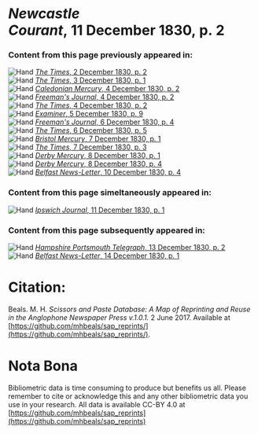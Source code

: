 # *Newcastle Courant*, 11 December 1830, p. 2  
  
### Content from this page previously appeared in:  
![Hand](http://scissorsandpaste.net/wp-content/uploads/2017/06/smallhandpointer.png) [*The Times*, 2 December 1830, p. 2](https://mhbeals.github.io/sap_html/The-Times/The-Times-2-December-1830-p-2)  
![Hand](http://scissorsandpaste.net/wp-content/uploads/2017/06/smallhandpointer.png) [*The Times*, 3 December 1830, p. 1](https://mhbeals.github.io/sap_html/The-Times/The-Times-3-December-1830-p-1)  
![Hand](http://scissorsandpaste.net/wp-content/uploads/2017/06/smallhandpointer.png) [*Caledonian Mercury*, 4 December 1830, p. 2](https://mhbeals.github.io/sap_html/Caledonian-Mercury/Caledonian-Mercury-4-December-1830-p-2)  
![Hand](http://scissorsandpaste.net/wp-content/uploads/2017/06/smallhandpointer.png) [*Freeman's Journal*, 4 December 1830, p. 2](https://mhbeals.github.io/sap_html/Freeman's-Journal/Freeman's-Journal-4-December-1830-p-2)  
![Hand](http://scissorsandpaste.net/wp-content/uploads/2017/06/smallhandpointer.png) [*The Times*, 4 December 1830, p. 2](https://mhbeals.github.io/sap_html/The-Times/The-Times-4-December-1830-p-2)  
![Hand](http://scissorsandpaste.net/wp-content/uploads/2017/06/smallhandpointer.png) [*Examiner*, 5 December 1830, p. 9](https://mhbeals.github.io/sap_html/Examiner/Examiner-5-December-1830-p-9)  
![Hand](http://scissorsandpaste.net/wp-content/uploads/2017/06/smallhandpointer.png) [*Freeman's Journal*, 6 December 1830, p. 4](https://mhbeals.github.io/sap_html/Freeman's-Journal/Freeman's-Journal-6-December-1830-p-4)  
![Hand](http://scissorsandpaste.net/wp-content/uploads/2017/06/smallhandpointer.png) [*The Times*, 6 December 1830, p. 5](https://mhbeals.github.io/sap_html/The-Times/The-Times-6-December-1830-p-5)  
![Hand](http://scissorsandpaste.net/wp-content/uploads/2017/06/smallhandpointer.png) [*Bristol Mercury*, 7 December 1830, p. 1](https://mhbeals.github.io/sap_html/Bristol-Mercury/Bristol-Mercury-7-December-1830-p-1)  
![Hand](http://scissorsandpaste.net/wp-content/uploads/2017/06/smallhandpointer.png) [*The Times*, 7 December 1830, p. 3](https://mhbeals.github.io/sap_html/The-Times/The-Times-7-December-1830-p-3)  
![Hand](http://scissorsandpaste.net/wp-content/uploads/2017/06/smallhandpointer.png) [*Derby Mercury*, 8 December 1830, p. 1](https://mhbeals.github.io/sap_html/Derby-Mercury/Derby-Mercury-8-December-1830-p-1)  
![Hand](http://scissorsandpaste.net/wp-content/uploads/2017/06/smallhandpointer.png) [*Derby Mercury*, 8 December 1830, p. 4](https://mhbeals.github.io/sap_html/Derby-Mercury/Derby-Mercury-8-December-1830-p-4)  
![Hand](http://scissorsandpaste.net/wp-content/uploads/2017/06/smallhandpointer.png) [*Belfast News-Letter*, 10 December 1830, p. 4](https://mhbeals.github.io/sap_html/Belfast-News-Letter/Belfast-News-Letter-10-December-1830-p-4)  
  
### Content from this page simeltaneously appeared in:  
![Hand](http://scissorsandpaste.net/wp-content/uploads/2017/06/smallhandpointer.png) [*Ipswich Journal*, 11 December 1830, p. 1](https://mhbeals.github.io/sap_html/Ipswich-Journal/Ipswich-Journal-11-December-1830-p-1)  
  
### Content from this page subsequently appeared in:  
![Hand](http://scissorsandpaste.net/wp-content/uploads/2017/06/smallhandpointer.png) [*Hampshire Portsmouth Telegraph*, 13 December 1830, p. 2](https://mhbeals.github.io/sap_html/Hampshire-Portsmouth-Telegraph/Hampshire-Portsmouth-Telegraph-13-December-1830-p-2)  
![Hand](http://scissorsandpaste.net/wp-content/uploads/2017/06/smallhandpointer.png) [*Belfast News-Letter*, 14 December 1830, p. 1](https://mhbeals.github.io/sap_html/Belfast-News-Letter/Belfast-News-Letter-14-December-1830-p-1)  


# Citation: 

Beals. M. H. *Scissors and Paste Database: A Map of Reprinting and Reuse in the Anglophone Newspaper Press v.1.0.1.* 2 June 2017. Available at [https://github.com/mhbeals/sap_reprints/](https://github.com/mhbeals/sap_reprints/). 

# Nota Bona

Bibliometric data is time consuming to produce but benefits us all. Please remember to cite or acknowledge this and any other bibliometric data you use in your research. All data is available CC-BY 4.0 at [https://github.com/mhbeals/sap_reprints](https://github.com/mhbeals/sap_reprints)